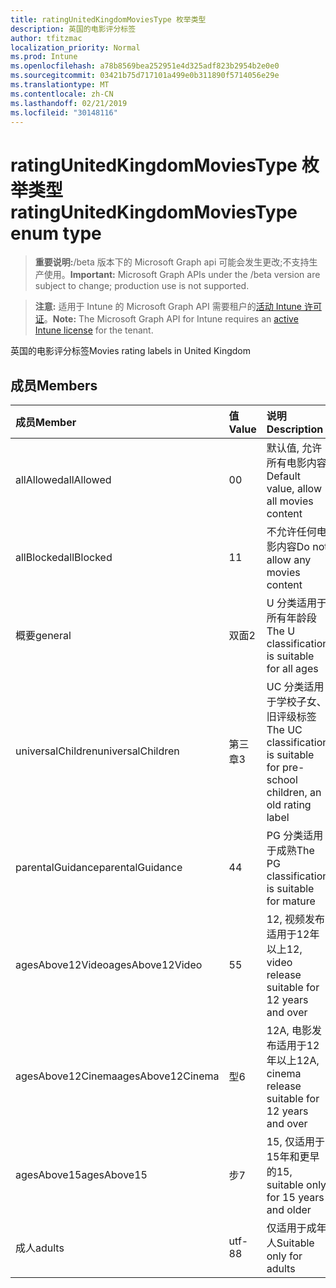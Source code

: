 ```yaml
---
title: ratingUnitedKingdomMoviesType 枚举类型
description: 英国的电影评分标签
author: tfitzmac
localization_priority: Normal
ms.prod: Intune
ms.openlocfilehash: a78b8569bea252951e4d325adf823b2954b2e0e0
ms.sourcegitcommit: 03421b75d717101a499e0b311890f5714056e29e
ms.translationtype: MT
ms.contentlocale: zh-CN
ms.lasthandoff: 02/21/2019
ms.locfileid: "30148116"
---
```

# <a name="ratingunitedkingdommoviestype-enum-type"></a><span data-ttu-id="c20b8-103">ratingUnitedKingdomMoviesType 枚举类型</span><span class="sxs-lookup"><span data-stu-id="c20b8-103">ratingUnitedKingdomMoviesType enum type</span></span>

> <span data-ttu-id="c20b8-104">**重要说明:**/beta 版本下的 Microsoft Graph api 可能会发生更改;不支持生产使用。</span><span class="sxs-lookup"><span data-stu-id="c20b8-104">**Important:** Microsoft Graph APIs under the /beta version are subject to change; production use is not supported.</span></span>

> <span data-ttu-id="c20b8-105">**注意:** 适用于 Intune 的 Microsoft Graph API 需要租户的[活动 Intune 许可证](https://go.microsoft.com/fwlink/?linkid=839381)。</span><span class="sxs-lookup"><span data-stu-id="c20b8-105">**Note:** The Microsoft Graph API for Intune requires an [active Intune license](https://go.microsoft.com/fwlink/?linkid=839381) for the tenant.</span></span>

<span data-ttu-id="c20b8-106">英国的电影评分标签</span><span class="sxs-lookup"><span data-stu-id="c20b8-106">Movies rating labels in United Kingdom</span></span>

## <a name="members"></a><span data-ttu-id="c20b8-107">成员</span><span class="sxs-lookup"><span data-stu-id="c20b8-107">Members</span></span>
|<span data-ttu-id="c20b8-108">成员</span><span class="sxs-lookup"><span data-stu-id="c20b8-108">Member</span></span>|<span data-ttu-id="c20b8-109">值</span><span class="sxs-lookup"><span data-stu-id="c20b8-109">Value</span></span>|<span data-ttu-id="c20b8-110">说明</span><span class="sxs-lookup"><span data-stu-id="c20b8-110">Description</span></span>|
|:---|:---|:---|
|<span data-ttu-id="c20b8-111">allAllowed</span><span class="sxs-lookup"><span data-stu-id="c20b8-111">allAllowed</span></span>|<span data-ttu-id="c20b8-112">0</span><span class="sxs-lookup"><span data-stu-id="c20b8-112">0</span></span>|<span data-ttu-id="c20b8-113">默认值, 允许所有电影内容</span><span class="sxs-lookup"><span data-stu-id="c20b8-113">Default value, allow all movies content</span></span>|
|<span data-ttu-id="c20b8-114">allBlocked</span><span class="sxs-lookup"><span data-stu-id="c20b8-114">allBlocked</span></span>|<span data-ttu-id="c20b8-115">1</span><span class="sxs-lookup"><span data-stu-id="c20b8-115">1</span></span>|<span data-ttu-id="c20b8-116">不允许任何电影内容</span><span class="sxs-lookup"><span data-stu-id="c20b8-116">Do not allow any movies content</span></span>|
|<span data-ttu-id="c20b8-117">概要</span><span class="sxs-lookup"><span data-stu-id="c20b8-117">general</span></span>|<span data-ttu-id="c20b8-118">双面</span><span class="sxs-lookup"><span data-stu-id="c20b8-118">2</span></span>|<span data-ttu-id="c20b8-119">U 分类适用于所有年龄段</span><span class="sxs-lookup"><span data-stu-id="c20b8-119">The U classification is suitable for all ages</span></span>|
|<span data-ttu-id="c20b8-120">universalChildren</span><span class="sxs-lookup"><span data-stu-id="c20b8-120">universalChildren</span></span>|<span data-ttu-id="c20b8-121">第三章</span><span class="sxs-lookup"><span data-stu-id="c20b8-121">3</span></span>|<span data-ttu-id="c20b8-122">UC 分类适用于学校子女、旧评级标签</span><span class="sxs-lookup"><span data-stu-id="c20b8-122">The UC classification is suitable for pre-school children, an old rating label</span></span>|
|<span data-ttu-id="c20b8-123">parentalGuidance</span><span class="sxs-lookup"><span data-stu-id="c20b8-123">parentalGuidance</span></span>|<span data-ttu-id="c20b8-124">4</span><span class="sxs-lookup"><span data-stu-id="c20b8-124">4</span></span>|<span data-ttu-id="c20b8-125">PG 分类适用于成熟</span><span class="sxs-lookup"><span data-stu-id="c20b8-125">The PG classification is suitable for mature</span></span>|
|<span data-ttu-id="c20b8-126">agesAbove12Video</span><span class="sxs-lookup"><span data-stu-id="c20b8-126">agesAbove12Video</span></span>|<span data-ttu-id="c20b8-127">5</span><span class="sxs-lookup"><span data-stu-id="c20b8-127">5</span></span>|<span data-ttu-id="c20b8-128">12, 视频发布适用于12年以上</span><span class="sxs-lookup"><span data-stu-id="c20b8-128">12, video release suitable for 12 years and over</span></span>|
|<span data-ttu-id="c20b8-129">agesAbove12Cinema</span><span class="sxs-lookup"><span data-stu-id="c20b8-129">agesAbove12Cinema</span></span>|<span data-ttu-id="c20b8-130">型</span><span class="sxs-lookup"><span data-stu-id="c20b8-130">6</span></span>|<span data-ttu-id="c20b8-131">12A, 电影发布适用于12年以上</span><span class="sxs-lookup"><span data-stu-id="c20b8-131">12A, cinema release suitable for 12 years and over</span></span>|
|<span data-ttu-id="c20b8-132">agesAbove15</span><span class="sxs-lookup"><span data-stu-id="c20b8-132">agesAbove15</span></span>|<span data-ttu-id="c20b8-133">步</span><span class="sxs-lookup"><span data-stu-id="c20b8-133">7</span></span>|<span data-ttu-id="c20b8-134">15, 仅适用于15年和更早的</span><span class="sxs-lookup"><span data-stu-id="c20b8-134">15, suitable only for 15 years and older</span></span>|
|<span data-ttu-id="c20b8-135">成人</span><span class="sxs-lookup"><span data-stu-id="c20b8-135">adults</span></span>|<span data-ttu-id="c20b8-136">utf-8</span><span class="sxs-lookup"><span data-stu-id="c20b8-136">8</span></span>|<span data-ttu-id="c20b8-137">仅适用于成年人</span><span class="sxs-lookup"><span data-stu-id="c20b8-137">Suitable only for adults</span></span>|




